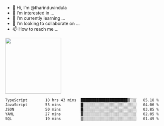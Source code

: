 - 👋 Hi, I’m @tharinduvindula
- 👀 I’m interested in ...
- 🌱 I’m currently learning ...
- 💞️ I’m looking to collaborate on ...
- 📫 How to reach me ...

<!---
tharinduvindula/tharinduvindula is a ✨ special ✨ repository because its `README.md` (this file) appears on your GitHub profile.
You can click the Preview link to take a look at your changes.
--->

<img height="180em" src="https://github-readme-stats.vercel.app/api?username=tharinduvindula&show_icons=true&hide_border=false&&count_private=true&include_all_commits=true" />


<!--START_SECTION:waka-->

```txt
TypeScript        18 hrs 43 mins  █████████████████████▒░░░   85.18 %
JavaScript        53 mins         █░░░░░░░░░░░░░░░░░░░░░░░░   04.06 %
JSON              50 mins         █░░░░░░░░░░░░░░░░░░░░░░░░   03.85 %
YAML              27 mins         ▓░░░░░░░░░░░░░░░░░░░░░░░░   02.05 %
SQL               19 mins         ▒░░░░░░░░░░░░░░░░░░░░░░░░   01.49 %
```

<!--END_SECTION:waka-->

